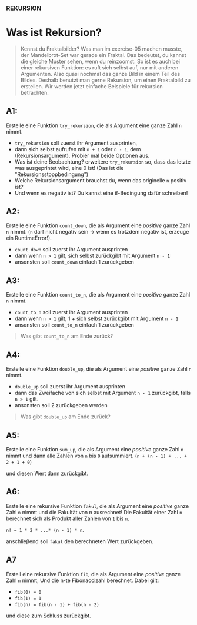 ### REKURSION 
# Was ist Rekursion?
> Kennst du Fraktalbilder? Was man im exercise-05 machen musste,
> der Mandelbrot-Set war gerade ein Fraktal.
> Das bedeutet, du kannst die gleiche Muster sehen, wenn du reinzoomst.
> So ist es auch bei einer rekursiven Funktion: es ruft sich selbst auf,
> nur mit anderen Argumenten. Also quasi nochmal das ganze Bild
> in einem Teil des Bildes.
> Deshalb benutzt man gerne Rekursion, um einen Fraktalbild zu erstellen.
> Wir werden jetzt einfache Beispiele für rekursion betrachten.

## A1:
Erstelle eine Funktion `try_rekursion`, die als Argument eine ganze Zahl `n` nimmt.
- `try_rekursion` soll zuerst ihr Argument ausprinten, 
- dann sich selbst aufrufen mit `n + 1` oder `n - 1`, dem (Rekursionsargument).
Probier mal beide Optionen aus.
- Was ist deine Beobachtung?
erweitere `try_rekursion` so, dass das letzte was ausgeprintet wird, eine 0 ist! (Das ist die "Rekursionsstoppbedingung")
- Welche Rekursionsargument brauchst du, wenn das originelle `n` positiv ist?
- Und wenn es negativ ist? Du kannst eine if-Bedingung dafür schreiben!

## A2:
Erstelle eine Funktion `count_down`, die als Argument eine *positive* ganze Zahl `n` nimmt.
(`n` darf nicht negativ sein -> wenn es trotzdem negativ ist, erzeuge ein RuntimeError!).
- `count_down` soll zuerst ihr Argument ausprinten
- dann wenn `n > 1` gilt, sich selbst zurückgibt mit Argument `n - 1`
- ansonsten soll `count_down` einfach 1 zurückgeben

## A3:
Erstelle eine Funktion `count_to_n`, die als Argument eine *positive* ganze Zahl `n` nimmt.
- `count_to_n` soll zuerst ihr Argument ausprinten
- dann wenn `n > 1` gilt,  1 + sich selbst zurückgibt mit Argument `n - 1`
- ansonsten soll `count_to_n` einfach 1 zurückgeben
> Was gibt `count_to_n` am Ende zurück?

## A4:
Erstelle eine Funktion `double_up`, die als Argument eine *positive* ganze Zahl `n` nimmt.
- `double_up` soll zuerst ihr Argument ausprinten
- dann das Zweifache von sich selbst mit Argument `n - 1` zurückgibt, falls `n > 1` gilt.
- ansonsten soll 2 zurückgeben werden
> Was gibt `double_up` am Ende zurück?

## A5:
Erstelle eine Funktion `sum_up`, die als Argument eine *positive* ganze Zahl `n` nimmt 
und dann alle Zahlen von `n` bis `0` aufsummiert. (`n + (n - 1) + ... + 2 + 1 + 0`)

und diesen Wert dann zurückgibt.

## A6:
Erstelle eine rekursive Funktion `fakul`,  die als Argument eine *positive* ganze Zahl `n` nimmt 
und die Fakultät von n ausrechnet! Die Fakultät einer Zahl `n` berechnet sich 
als Produkt aller Zahlen von `1` bis `n`.

`n! = 1 * 2 * ...* (n - 1) * n`.

anschlieβend soll `fakul` den berechneten Wert zurückgeben.

## A7
Erstell eine rekursive Funktion `fib`, die als Argument eine *positive* ganze Zahl `n` nimmt,
Und die n-te Fibonaccizahl berechnet.
Dabei gilt:
- `fib(0) = 0`
- `fib(1) = 1`
- `fib(n) = fib(n - 1) + fib(n - 2)`

und diese zum Schluss zurückgibt.
